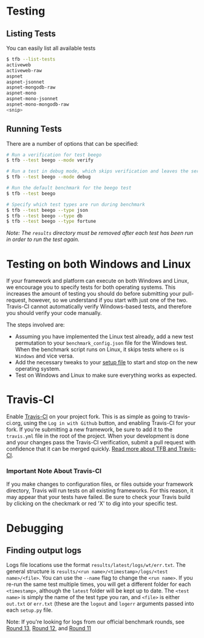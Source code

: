 # Testing

## Listing Tests

You can easily list all available tests

```bash
$ tfb --list-tests
activeweb
activeweb-raw
aspnet
aspnet-jsonnet
aspnet-mongodb-raw
aspnet-mono
aspnet-mono-jsonnet
aspnet-mono-mongodb-raw
<snip>
```

## Running Tests

There are a number of options that can be specified: 

```bash
# Run a verification for test beego
$ tfb --test beego --mode verify

# Run a test in debug mode, which skips verification and leaves the server up for testing endpoints
$ tfb --test beego --mode debug

# Run the default benchmark for the beego test
$ tfb --test beego

# Specify which test types are run during benchmark
$ tfb --test beego --type json
$ tfb --test beego --type db
$ tfb --test beego --type fortune

```
_Note: The `results` directory must be removed after each test has been run 
in order to run the test again._

# Testing on both Windows and Linux

If your framework and platform can execute on both Windows and Linux, 
we encourage you to specify tests for both operating systems.  This 
increases the amount of testing you should do before submitting your 
pull-request, however, so we understand if you start with just one 
of the two. Travis-CI cannot automatically verify Windows-based 
tests, and therefore you should verify your code manually.

The steps involved are:

* Assuming you have implemented the Linux test already, add a new test 
permutation to your `benchmark_config.json` file for the Windows test.  When 
the benchmark script runs on Linux, it skips tests where `os` is 
`Windows` and vice versa.
* Add the necessary tweaks to your 
[setup file](./Contributing-Getting-Started-Framework-Files) to start and stop on 
the new operating system.
* Test on Windows and Linux to make sure everything works as expected.

# Travis-CI
Enable [Travis-CI](https://travis-ci.org) on your project fork. This is 
as simple as going to travis-ci.org, using the `Log in with Github` 
button, and enabling Travis-CI for your fork. If you're submitting a new 
framework, be sure to add it to the `travis.yml` file in the root of the
project. When your development is done and your changes pass the Travis-CI 
verification, submit a pull request with confidence that it can be merged 
quickly. [Read more about TFB and Travis-CI](./Travis-CI).

### Important Note About Travis-CI

If you make changes to configuration files, or files outside your framework
directory, Travis will run tests on all existing frameworks. For this reason,
it may appear that your tests have failed. Be sure to check your Travis build
by clicking on the checkmark or red 'X' to dig into your specific test.

# Debugging

## Finding output logs

Logs file locations use the format `results/latest/logs/wt/err.txt`.
The general structure is `results/<run name>/<timestamp>/logs/<test name>/<file>`.
You can use the `--name` flag to change the `<run name>`.
If you re-run the same test multiple times, you will get a different folder
for each `<timestamp>`, although the `latest` folder will be kept up to date. 
The `<test name>` is simply the name of the test type you ran, and `<file>` is either `out.txt`
or `err.txt` (these are the `logout` and `logerr` arguments passed into each 
`setup.py` file. 

Note: If you're looking for logs from our official benchmark rounds, see 
[Round 13](http://tfb-logs.techempower.com/round-13/),
[Round 12](http://tfb-logs.techempower.com/round-12/), and
[Round 11](http://tfb-logs.techempower.com/round-11/)
